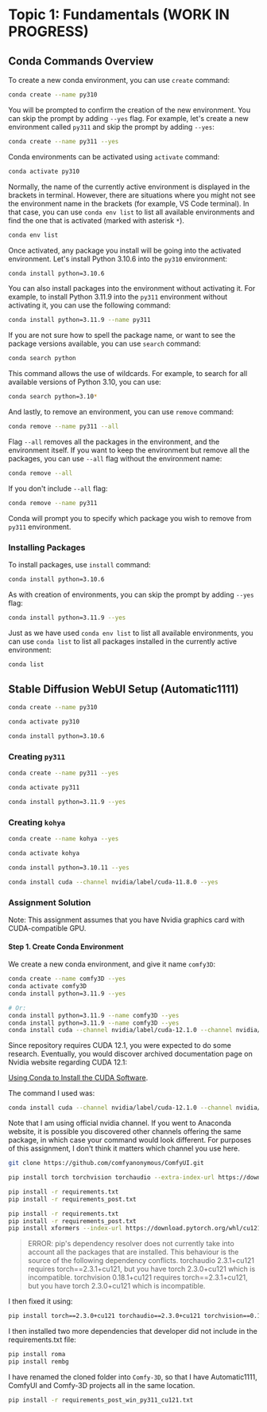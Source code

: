 # Topic 1: Fundamentals (WORK IN PROGRESS)

## Conda Commands Overview

To create a new conda environment, you can use `create` command:

```sh
conda create --name py310
```

You will be prompted to confirm the creation of the new environment. You can skip the prompt by adding `--yes` flag. For example, let's create a new environment called `py311` and skip the prompt by adding `--yes`:

```sh
conda create --name py311 --yes
```

Conda environments can be activated using `activate` command:

```sh
conda activate py310
```

Normally, the name of the currently active environment is displayed in the brackets in terminal. However, there are situations where you might not see the environment name in the brackets (for example, VS Code terminal). In that case, you can use `conda env list` to list all available environments and find the one that is activated (marked with asterisk `*`).

```sh
conda env list
```

Once activated, any package you install will be going into the activated environment. Let's install Python 3.10.6 into the `py310` environment:

```sh
conda install python=3.10.6
```

You can also install packages into the environment without activating it. For example, to install Python 3.11.9 into the `py311` environment without activating it, you can use the following command:

```sh
conda install python=3.11.9 --name py311
```

If you are not sure how to spell the package name, or want to see the package versions available, you can use `search` command:

```sh
conda search python
```

This command allows the use of wildcards. For example, to search for all available versions of Python 3.10, you can use:

```sh
conda search python=3.10*
```

And lastly, to remove an environment, you can use `remove` command:

```sh
conda remove --name py311 --all
```

Flag `--all` removes all the packages in the environment, and the environment itself. If you want to keep the environment but remove all the packages, you can use `--all` flag without the environment name:

```sh
conda remove --all
```

If you don't include `--all` flag:

```sh
conda remove --name py311
```

Conda will prompt you to specify which package you wish to remove from `py311` environment. 

### Installing Packages

To install packages, use `install` command:

```sh
conda install python=3.10.6
```

As with creation of environments, you can skip the prompt by adding `--yes` flag:

```sh
conda install python=3.11.9 --yes
```

Just as we have used `conda env list` to list all available environments, you can use `conda list` to list all packages installed in the currently active environment:

```sh
conda list
```

## Stable Diffusion WebUI Setup (Automatic1111)

```sh
conda create --name py310

conda activate py310

conda install python=3.10.6
```

### Creating `py311`

```sh
conda create --name py311 --yes

conda activate py311

conda install python=3.11.9 --yes
```

### Creating `kohya`

```sh
conda create --name kohya --yes

conda activate kohya

conda install python=3.10.11 --yes

conda install cuda --channel nvidia/label/cuda-11.8.0 --yes
```

### Assignment Solution

Note: This assignment assumes that you have Nvidia graphics card with CUDA-compatible GPU.

#### Step 1. Create Conda Environment

We create a new conda environment, and give it name `comfy3D`:

```sh
conda create --name comfy3D --yes
conda activate comfy3D
conda install python=3.11.9 --yes

# Or:
conda install python=3.11.9 --name comfy3D --yes
conda install python=3.11.9 --name comfy3D --yes
conda install cuda --channel nvidia/label/cuda-12.1.0 --channel nvidia/label/cuda-12.1.1 --name comfy3D --yes
```

Since repository requires CUDA 12.1, you were expected to do some research. Eventually, you would discover archived documentation page on Nvidia website regarding CUDA 12.1:

[Using Conda to Install the CUDA Software](https://docs.nvidia.com/cuda/archive/12.1.1/cuda-installation-guide-microsoft-windows/index.html#using-conda-to-install-the-cuda-software).

The command I used was:

```sh
conda install cuda --channel nvidia/label/cuda-12.1.0 --channel nvidia/label/cuda-12.1.1 --yes
```

Note that I am using official nvidia channel. If you went to Anaconda website, it is possible you discovered other channels offering the same package, in which case your command would look different. For purposes of this assignment, I don't think it matters which channel you use here.

```sh
git clone https://github.com/comfyanonymous/ComfyUI.git
```

```sh
pip install torch torchvision torchaudio --extra-index-url https://download.pytorch.org/whl/cu121
```

```sh
pip install -r requirements.txt
pip install -r requirements_post.txt
```

```sh
pip install -r requirements.txt
pip install -r requirements_post.txt
pip install xformers --index-url https://download.pytorch.org/whl/cu121
```

> ERROR: pip's dependency resolver does not currently take into account all the packages that are installed. This behaviour is the source of the following dependency conflicts.
> torchaudio 2.3.1+cu121 requires torch==2.3.1+cu121, but you have torch 2.3.0+cu121 which is incompatible.
> torchvision 0.18.1+cu121 requires torch==2.3.1+cu121, but you have torch 2.3.0+cu121 which is incompatible.

I then fixed it using:

```sh
pip install torch==2.3.0+cu121 torchaudio==2.3.0+cu121 torchvision==0.18.0+cu121 --extra-index-url https://download.pytorch.org/whl/cu121
```

I then installed two more dependencies that developer did not include in the requirements.txt file:

```sh
pip install roma
pip install rembg
```

I have renamed the cloned folder into `Comfy-3D`, so that I have Automatic1111, ComfyUI and Comfy-3D projects all in the same location.

```sh
pip install -r requirements_post_win_py311_cu121.txt
```
